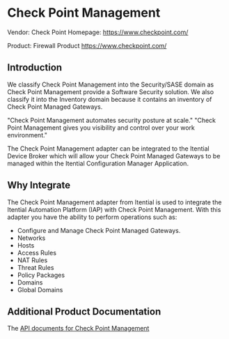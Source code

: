 # Check Point Management

Vendor: Check Point
Homepage: https://www.checkpoint.com/

Product: Firewall
Product https://www.checkpoint.com/

## Introduction
We classify Check Point Management into the Security/SASE domain as Check Point Management provide a Software Security solution. We also classify it into the Inventory domain because it contains an inventory of Check Point Managed Gateways.

"Check Point Management automates security posture at scale." 
"Check Point Management gives you visibility and control over your work environment." 

The Check Point Management adapter can be integrated to the Itential Device Broker which will allow your Check Point Managed Gateways to be managed within the Itential Configuration Manager Application.

## Why Integrate
The Check Point Management adapter from Itential is used to integrate the Itential Automation Platform (IAP) with Check Point Management. With this adapter you have the ability to perform operations such as:

- Configure and Manage Check Point Managed Gateways. 
- Networks
- Hosts
- Access Rules
- NAT Rules
- Threat Rules
- Policy Packages
- Domains
- Global Domains

## Additional Product Documentation
The [API documents for Check Point Management](https://sc1.checkpoint.com/documents/latest/APIs/index.html#~v1.9%20)
